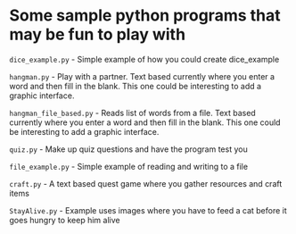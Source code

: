 # Some sample python programs that may be fun to play with #

`dice_example.py` - Simple example of how you could create dice_example

`hangman.py` - Play with a partner.  Text based currently where you enter a word and then fill in the blank.  This one could be interesting to add a graphic interface.

`hangman_file_based.py` - Reads list of words from a file.  Text based currently where you enter a word and then fill in the blank.  This one could be interesting to add a graphic interface.

`quiz.py` - Make up quiz questions and have the program test you

`file_example.py` - Simple example of reading and writing to a file

`craft.py` - A text based quest game where you gather resources and craft items

`StayAlive.py` - Example uses images where you have to feed a cat before it goes hungry to keep him alive
